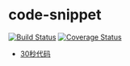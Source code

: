 # code-snippet

[![Build Status](https://travis-ci.org/dawnight/javascript-snippet.svg?branch=master)](https://travis-ci.org/dawnight/javascript-snippet)
[![Coverage Status](https://coveralls.io/repos/github/dawnight/javascript-snippet/badge.svg)](https://coveralls.io/github/dawnight/javascript-snippet)

+ [30秒代码](https://www.30secondsofcode.org/)
